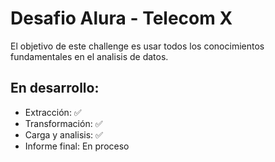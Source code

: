 # Desafio Alura - Telecom X

<p>El objetivo de este challenge es usar todos los conocimientos fundamentales en el analisis de datos.</p>

## En desarrollo:
- Extracción: ✅
- Transformación: ✅
- Carga y analisis: ✅
- Informe final: En proceso
